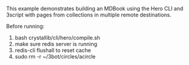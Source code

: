 This example demonstrates building an MDBook using the Hero CLI and 3script with pages from collections in multiple remote destinations.

Before running:

1. bash crystallib/cli/hero/compile.sh
2. make sure redis server is running
3. redis-cli flushall to reset cache
4. sudo rm -r ~/3bot/circles/acircle